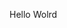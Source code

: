 Hello Wolrd




























































































































































































































































































































































































































































































































































































































































































































































































































































































































































































































































































































































































































































































































































































































































































































































































































































































































































































































































































































































































































































































































































































































































































































































































































































































































































































































































































































































































































































































































































































































































































































































































































































































